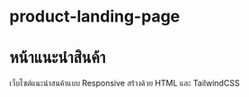 # product-landing-page
# หน้าแนะนําสินค้า
เว็บไซต์แนะนําสนค้าแบบ Responsive สร้างด้วย HTML และ TailwindCSS